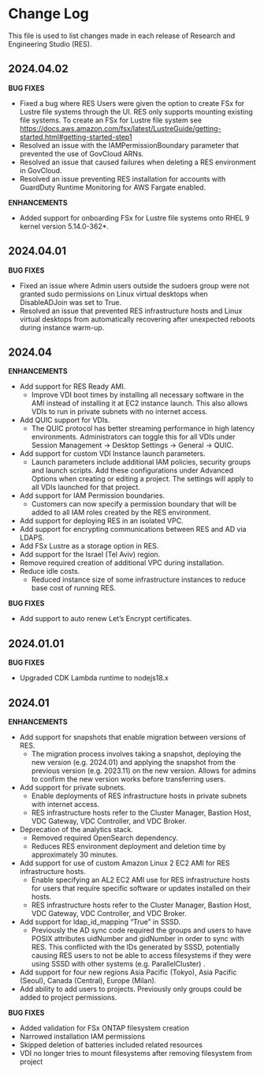 # Change Log
This file is used to list changes made in each release of Research and Engineering Studio (RES).

2024.04.02
------

**BUG FIXES**

- Fixed a bug where RES Users were given the option to create FSx for Lustre file systems through the UI. RES only supports mounting existing file systems. To create an FSx for Lustre file system see https://docs.aws.amazon.com/fsx/latest/LustreGuide/getting-started.html#getting-started-step1
- Resolved an issue with the IAMPermissionBoundary parameter that prevented the use of GovCloud ARNs.
- Resolved an issue that caused failures when deleting a RES environment in GovCloud.
- Resolved an issue preventing RES installation for accounts with GuardDuty Runtime Monitoring for AWS Fargate enabled.

**ENHANCEMENTS**

- Added support for onboarding FSx for Lustre file systems onto RHEL 9 kernel version 5.14.0-362*.

2024.04.01
------

**BUG FIXES**

- Fixed an issue where Admin users outside the sudoers group were not granted sudo permissions on Linux virtual desktops when DisableADJoin was set to True.
- Resolved an issue that prevented RES infrastructure hosts and Linux virtual desktops from automatically recovering after unexpected reboots during instance warm-up.

2024.04
------

**ENHANCEMENTS**

- Add support for RES Ready AMI.
  - Improve VDI boot times by installing all necessary software in the AMI instead of installing it at EC2 instance launch. This also allows VDIs to run in private subnets with no internet access.
- Add QUIC support for VDIs.
  - The QUIC protocol has better streaming performance in high latency environments. Administrators can toggle this for all VDIs under Session Management → Desktop Settings → General → QUIC.
- Add support for custom VDI Instance launch parameters.
  - Launch parameters include additional IAM policies, security groups and launch scripts. Add these configurations under Advanced Options when creating or editing a project. The settings will apply to all VDIs launched for that project.
- Add support for IAM Permission boundaries.
  - Customers can now specify a permission boundary that will be added to all IAM roles created by the RES environment.
- Add support for deploying RES in an isolated VPC.
- Add support for encrypting communications between RES and AD via LDAPS.
- Add FSx Lustre as a storage option in RES.
- Add support for the Israel (Tel Aviv) region.
- Remove required creation of additional VPC during installation.
- Reduce idle costs.
  - Reduced instance size of some infrastructure instances to reduce base cost of running RES.

**BUG FIXES**

- Add support to auto renew Let’s Encrypt certificates.

2024.01.01
------

**BUG FIXES**

- Upgraded CDK Lambda runtime to nodejs18.x

2024.01
------

**ENHANCEMENTS**

- Add support for snapshots that enable migration between versions of RES.
  - The migration process involves taking a snapshot, deploying the new version (e.g. 2024.01) and applying the snapshot from the previous version (e.g. 2023.11) on the new version. Allows for admins to confirm the new version works before transferring users.
- Add support for private subnets.
  - Enable deployments of RES infrastructure hosts in private subnets with internet access.
  - RES infrastructure hosts refer to the Cluster Manager, Bastion Host, VDC Gateway, VDC Controller, and VDC Broker.
- Deprecation of the analytics stack.
  - Removed required OpenSearch dependency.
  - Reduces RES environment deployment and deletion time by approximately 30 minutes.
- Add support for use of custom Amazon Linux 2 EC2 AMI for RES infrastructure hosts.
  - Enable specifying an AL2 EC2 AMI use for RES infrastructure hosts for users that require specific software or updates installed on their hosts.
  - RES infrastructure hosts refer to the Cluster Manager, Bastion Host, VDC Gateway, VDC Controller, and VDC Broker.
- Add support for ldap_id_mapping “True” in SSSD.
  - Previously the AD sync code required the groups and users to have POSIX attributes uidNumber and gidNumber in order to sync with RES. This conflicted with the IDs generated by SSSD, potentially causing RES users to not be able to access filesystems if they were using SSSD with other systems (e.g. ParallelCluster) .
- Add support for four new regions Asia Pacific (Tokyo), Asia Pacific (Seoul), Canada (Central), Europe (Milan).
- Add ability to add users to projects. Previously only groups could be added to project permissions.

**BUG FIXES**

- Added validation for FSx ONTAP filesystem creation
- Narrowed installation IAM permissions
- Skipped deletion of batteries included related resources
- VDI no longer tries to mount filesystems after removing filesystem from project

